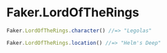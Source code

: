 # Faker.LordOfTheRings

```js
Faker.LordOfTheRings.character() //=> "Legolas"

Faker.LordOfTheRings.location() //=> "Helm's Deep"
```
